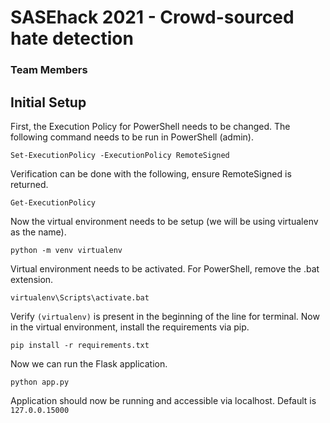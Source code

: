 # SASEhack 2021 - Crowd-sourced hate detection
### Team Members


## Initial Setup
First, the Execution Policy for PowerShell needs to be changed. The following command needs to be run in PowerShell (admin).

```
Set-ExecutionPolicy -ExecutionPolicy RemoteSigned
```

Verification can be done with the following, ensure RemoteSigned is returned.

```
Get-ExecutionPolicy
```

Now the virtual environment needs to be setup (we will be using virtualenv as the name).

```
python -m venv virtualenv
```

Virtual environment needs to be activated. For PowerShell, remove the .bat extension.

```
virtualenv\Scripts\activate.bat
```

Verify `(virtualenv)` is present in the beginning of the line for terminal. Now in the virtual environment, install the requirements via pip.

```
pip install -r requirements.txt
```

Now we can run the Flask application.

```
python app.py
```

Application should now be running and accessible via localhost. Default is `127.0.0.15000`
